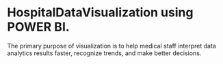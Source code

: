 # HospitalDataVisualization using POWER BI.
The primary purpose of visualization is to help medical staff interpret data analytics results faster, recognize trends, and make better decisions.
